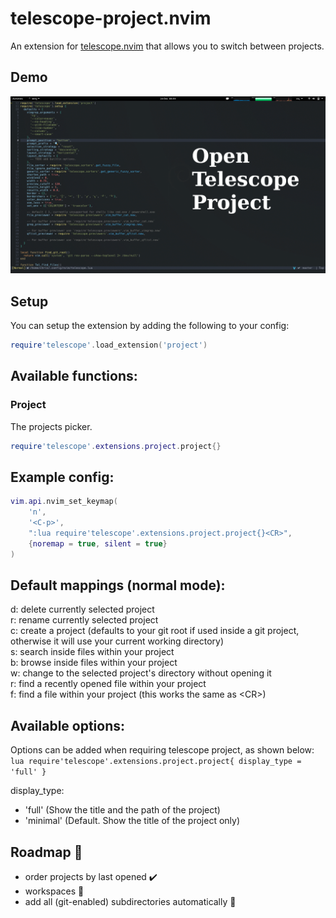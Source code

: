 # telescope-project.nvim

An extension for [telescope.nvim](https://github.com/nvim-telescope/telescope.nvim) 
that allows you to switch between projects.

## Demo

![Demo](./demo.gif)

## Setup

You can setup the extension by adding the following to your config:

```lua
require'telescope'.load_extension('project')
```

## Available functions:

### Project

The projects picker.

```lua
require'telescope'.extensions.project.project{}
```

## Example config: 

```lua
vim.api.nvim_set_keymap(
	'n',
	'<C-p>',
	":lua require'telescope'.extensions.project.project{}<CR>",
	{noremap = true, silent = true}
)
```

## Default mappings (normal mode):

d: delete currently selected project  
r: rename currently selected project  
c: create a project (defaults to your git root if used inside a git project, 
otherwise it will use your current working directory)  
s: search inside files within your project  
b: browse inside files within your project  
w: change to the selected project's directory without opening it  
r: find a recently opened file within your project  
f: find a file within your project (this works the same as \<CR\>)

## Available options:

Options can be added when requiring telescope project, as shown below:  
```lua require'telescope'.extensions.project.project{ display_type = 'full' }```

display_type:  

- 'full' (Show the title and the path of the project)  
-	'minimal' (Default. Show the title of the project only)  

## Roadmap :blue_car:

- order projects by last opened :heavy_check_mark:
- workspaces :construction:
- add all (git-enabled) subdirectories automatically :construction:
